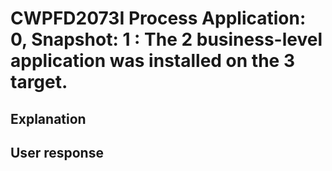 # CWPFD2073I Process Application: 0, Snapshot: 1 : The 2 business-level application was installed on the 3 target.

## Explanation

## User response